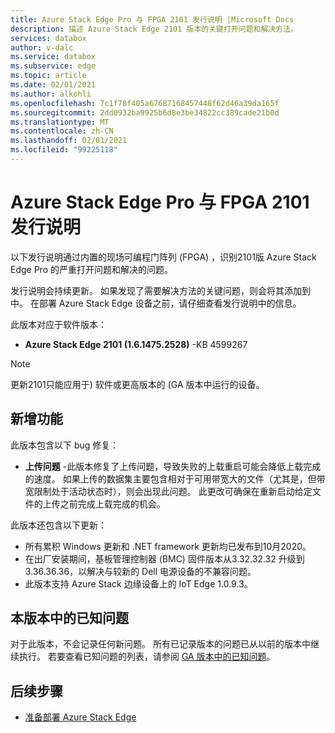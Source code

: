 ```yaml
---
title: Azure Stack Edge Pro 与 FPGA 2101 发行说明 |Microsoft Docs
description: 描述 Azure Stack Edge 2101 版本的关键打开问题和解决方法。
services: databox
author: v-dalc
ms.service: databox
ms.subservice: edge
ms.topic: article
ms.date: 02/01/2021
ms.author: alkohli
ms.openlocfilehash: 7c1f78f405a67687168457448f62d46a39da165f
ms.sourcegitcommit: 2dd0932ba9925b6d8e3be34822cc389cade21b0d
ms.translationtype: MT
ms.contentlocale: zh-CN
ms.lasthandoff: 02/01/2021
ms.locfileid: "99225118"
---
```

# <a name="azure-stack-edge-pro-with-fpga-2101-release-notes"></a>Azure Stack Edge Pro 与 FPGA 2101 发行说明

以下发行说明通过内置的现场可编程门阵列 (FPGA) ，识别2101版 Azure Stack Edge Pro 的严重打开问题和解决的问题。

发行说明会持续更新。 如果发现了需要解决方法的关键问题，则会将其添加到中。 在部署 Azure Stack Edge 设备之前，请仔细查看发行说明中的信息。  

此版本对应于软件版本：

- **Azure Stack Edge 2101 (1.6.1475.2528)** -KB 4599267

> [!NOTE]
> 更新2101只能应用于) 软件或更高版本的 (GA 版本中运行的设备。

## <a name="whats-new"></a>新增功能

此版本包含以下 bug 修复：

- **上传问题** -此版本修复了上传问题，导致失败的上载重启可能会降低上载完成的速度。 如果上传的数据集主要包含相对于可用带宽大的文件（尤其是，但带宽限制处于活动状态时），则会出现此问题。 此更改可确保在重新启动给定文件的上传之前完成上载完成的机会。

此版本还包含以下更新：

- 所有累积 Windows 更新和 .NET framework 更新均已发布到10月2020。
- 在出厂安装期间，基板管理控制器 (BMC) 固件版本从3.32.32.32 升级到3.36.36.36，以解决与较新的 Dell 电源设备的不兼容问题。
- 此版本支持 Azure Stack 边缘设备上的 IoT Edge 1.0.9.3。

## <a name="known-issues-in-this-release"></a>本版本中的已知问题

对于此版本，不会记录任何新问题。 所有已记录版本的问题已从以前的版本中继续执行。 若要查看已知问题的列表，请参阅 [GA 版本中的已知问题](data-box-gateway-release-notes.md#known-issues-in-ga-release)。

## <a name="next-steps"></a>后续步骤

- [准备部署 Azure Stack Edge](../databox-online/azure-stack-edge-deploy-prep.md)
